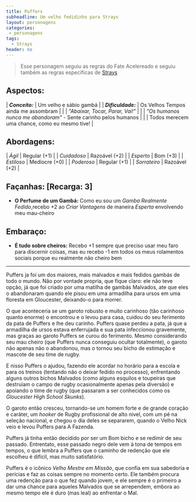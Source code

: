 ```yaml
---
title: Puffers
subheadline: Um velho fedidinho para Strays
layout: personagens
categories:
 - personagens
tags:
  - Strays
header: no
---
```

 
>  Esse personagem seguiu as regras do Fate Acelereado e seguiu também as regras específicas de [Strays][1]

## Aspectos:

| **_Conceito:_**    | Um velho e sábio gambá                                          |
| **_Dificuldade:_** | Os Velhos Tempos ainda me assombram                             |
|                    | _"Abaixar, Tocar, Parar, Vai!"_                                 |
|                    | *"Os humanos nunca me abandoram"* - Sente carinho pelos humanos |
|                    | Todos merecem uma chance, como eu mesmo tive!                   |

## Abordagens:

| _Ágil_           | Regular (+1)  |
| _Cuidadoso_      | Razoável (+2) |
| _Esperto_        | Bom (+3)      |
| _Estiloso_       | Medíocre (+0) |
| _Poderoso_       | Regular (+1)  |
| _Sorrateiro_     | Razoável (+2) |

## Façanhas: [Recarga: 3]

+ **O Perfume de um Gambá:**  Como eu sou um _Gamba Realmente Fedido_,recebo +2 ao _Criar Vantagens_ de maneira _Esperta_ envolvendo meu mau-cheiro

## Embaraço:

+ **É tudo sobre cheiros:** Recebo +1 sempre que preciso usar meu faro para discernir coisas, mas eu recebo -1 em todos os meus rolamentos sociais porque eu realmente não cheiro bem

---

Puffers ja foi um dos maiores, mais malvados e mais fedidos gambás de todo o mundo. Não por vontade propria, que fique claro: ele não teve opção, já que foi criado por uma matilha de gambás Malvados, ate que eles o abandonaram quando ele pisou em uma armadilha para ursos em uma floresta em Gloucester, deixando-o para morrer. 

O que aconteceria se um garoto robusto e muito carinhoso (tão carinhoso quanto enorme) o encontrou e o levou para casa, cuidou do seu ferimento da pata de Puffers e lhe deu carinho. Puffers quase perdeu a pata, já que a armadilha de ursos estava enferrujada e sua pata infeccionou gravemente, mas graças ao garoto Puffers se curou do ferimento. Mesmo considerando seu mau cheiro (que Puffers nunca conseguiu ocultar totalmente), o garoto não apenas não o abandonou, mas o tornou seu bicho de estimação e mascote de seu time de rugby. 

E nisso Puffers o ajudou, fazendo ele acordar no horário para a escola e para os treinos (tentando não o deixar fedido no processo), enfrentando alguns outros bichos Malvados (como alguns esquilos e toupeiras que destruiam o campo de rugby ocasionalmente apenas pela diversão) e apoiando o time de rugby  (que passaram a ser conhecidos como os  _Gloucester High School Skunks_). 

O garoto então cresceu, tornando-se um homem forte e de grande coração e caráter, um _hooker_ de Rugby profissional de alto nivel, com um pé na seleção nacional, e chegou o dia deles se separarem, quando o Velho Nick veio e levou Puffers para A Fazenda. 

Puffers já tinha então decidido por ser um Bom bicho e se redimir de seu passado. Entrentato, esse passado negro dele vem à tona de tempos em tempos, o que lembra a Puffers que o caminho de redenção que ele escolheu é difícil, mas muito satisfatório. 

Puffers é o icônico _Velho Mestre em Missão_, que confia em sua sabedoria e perícias e faz as coisas sempre no momento certo. Ele também procura uma redenção para o que fez quando jovem, e ele sempre é o primeiro a dar uma chance para aqueles Malvados que se arrependem, embora ao mesmo tempo ele é duro (mas leal) ao enfrentar o Mal.


[1]: http://www.drivethrurpg.com/product/169261/Strays
